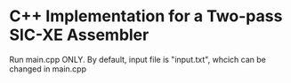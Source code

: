 # C++ Implementation for a Two-pass SIC-XE Assembler

Run main.cpp ONLY.
By default, input file is "input.txt", whcich can be changed in main.cpp
